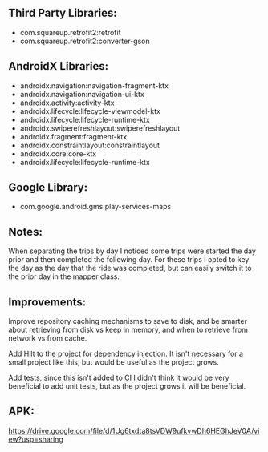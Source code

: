 ## Third Party Libraries:
- com.squareup.retrofit2:retrofit
- com.squareup.retrofit2:converter-gson

## AndroidX Libraries:
- androidx.navigation:navigation-fragment-ktx
- androidx.navigation:navigation-ui-ktx
- androidx.activity:activity-ktx
- androidx.lifecycle:lifecycle-viewmodel-ktx
- androidx.lifecycle:lifecycle-runtime-ktx
- androidx.swiperefreshlayout:swiperefreshlayout
- androidx.fragment:fragment-ktx
- androidx.constraintlayout:constraintlayout
- androidx.core:core-ktx
- androidx.lifecycle:lifecycle-runtime-ktx

## Google Library:
- com.google.android.gms:play-services-maps

## Notes:
When separating the trips by day I noticed some trips were started the day prior and then
completed the following day. For these trips I opted to key the day as the day that the ride
was completed, but can easily switch it to the prior day in the mapper class.

## Improvements:
Improve repository caching mechanisms to save to disk, and be smarter about retrieving from 
disk vs keep in memory, and when to retrieve from network vs from cache. 

Add Hilt to the project for dependency injection.
It isn't necessary  for a small project like this, but would be useful as the project grows.

Add tests, since this isn't added to CI I didn't think it would be very beneficial to add unit tests,
but as the project grows it will be beneficial.

## APK: 
https://drive.google.com/file/d/1Ug6txdta8tsVDW9ufkvwDh6HEGhJeV0A/view?usp=sharing
